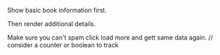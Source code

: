 Show basic book information first.

Then render additional details.

Make sure you can't spam click load more and gett same data again.
// consider a counter or boolean to track
